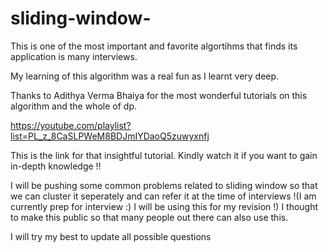 # sliding-window-

This is one of the most important and favorite algortihms that finds its application is many interviews. 

My learning of this algorithm was a real fun as I learnt very deep.

Thanks to Adithya Verma Bhaiya for the most wonderful tutorials on this algorithm and the whole of dp.

https://youtube.com/playlist?list=PL_z_8CaSLPWeM8BDJmIYDaoQ5zuwyxnfj

This is the link for that insightful tutorial. Kindly watch it if you want to gain in-depth knowledge !!

I will be pushing some common problems related to sliding window so that we can cluster it seperately and can refer it at the time of interviews !(I am currently prep for interview :) I will be using this for my revision !) I thought to make this public so that many people out there can also use this.

I will try my best to update all possible questions
